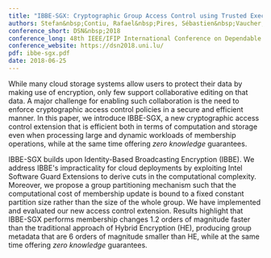 ```yaml
---
title: "IBBE-SGX: Cryptographic Group Access Control using Trusted Execution Environments"
authors: Stefan&nbsp;Contiu, Rafael&nbsp;Pires, Sébastien&nbsp;Vaucher, Marcelo&nbsp;Pasin, Pascal&nbsp;Felber, Laurent&nbsp;Réveillère
conference_short: DSN&nbsp;2018
conference_long: 48th IEEE/IFIP International Conference on Dependable Systems and Networks, Luxembourg City, 2018
conference_website: https://dsn2018.uni.lu/
pdf: ibbe-sgx.pdf
date: 2018-06-25
---
```

While many cloud storage systems allow users to protect their data by making use of encryption, only few support collaborative editing on that data.
A major challenge for enabling such collaboration is the need to enforce cryptographic access control policies in a secure and efficient manner.
In this paper, we introduce IBBE-SGX, a new cryptographic access control extension that is efficient both in terms of computation and storage even when processing large and dynamic workloads of membership operations, while at the same time offering <em>zero knowledge</em> guarantees.

IBBE-SGX builds upon Identity-Based Broadcasting Encryption (IBBE).
We address IBBE's impracticality for cloud deployments by exploiting Intel Software Guard Extensions to derive cuts in the computational complexity.
Moreover, we propose a group partitioning mechanism such that the computational cost of membership update is bound to a fixed constant partition size rather than the size of the whole group.
We have implemented and evaluated our new access control extension.
Results highlight that IBBE-SGX performs membership changes 1.2 orders of magnitude faster than the traditional approach of Hybrid Encryption (HE), producing group metadata that are 6 orders of magnitude smaller than HE, while at the same time offering <em>zero knowledge</em> guarantees.

